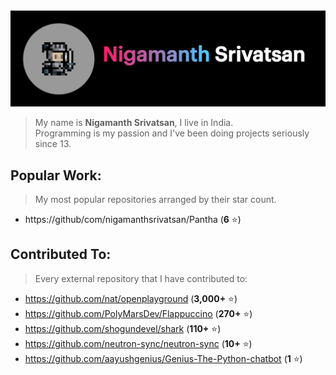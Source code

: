 <img src='./header.png'>

> My name is **Nigamanth Srivatsan**, I live in India. <br>
> Programming is my passion and I've been doing projects seriously since 13. 

## Popular Work:
> My most popular repositories arranged by their star count.

* https://github/com/nigamanthsrivatsan/Pantha (**6** ⭐)

## Contributed To:
> Every external repository that I have contributed to:

* https://github.com/nat/openplayground (**3,000+** ⭐)
* https://github.com/PolyMarsDev/Flappuccino (**270+** ⭐)
* https://github.com/shogundevel/shark (**110+** ⭐)
* https://github.com/neutron-sync/neutron-sync (**10+** ⭐)
* https://github.com/aayushgenius/Genius-The-Python-chatbot (**1** ⭐)
